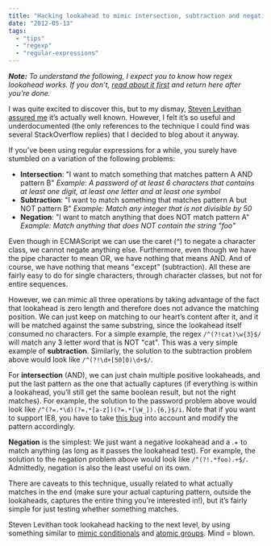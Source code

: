```yaml
---
title: "Hacking lookahead to mimic intersection, subtraction and negation"
date: "2012-05-13"
tags:
  - "tips"
  - "regexp"
  - "regular-expressions"
---
```


_**Note:** To understand the following, I expect you to know how regex lookahead works. If you don’t, [read about it first](http://www.regular-expressions.info/lookaround.html) and return here after you’re done._

I was quite excited to discover this, but to my dismay, [Steven Levithan assured me](https://twitter.com/slevithan/status/201340048317227008) it’s actually well known. However, I felt it’s so useful and underdocumented (the only references to the technique I could find was several StackOverflow replies) that I decided to blog about it anyway.

If you’ve been using regular expressions for a while, you surely have stumbled on a variation of the following problems:

- **Intersection**: "I want to match something that matches pattern A AND pattern B" _Example: A password of at least 6 characters that contains at least one digit, at least one letter and at least one symbol_
- **Subtraction**: "I want to match something that matches pattern A but NOT pattern B" _Example:_ _Match any integer that is not divisible by 50_
- **Negation**: "I want to match anything that does NOT match pattern A" _Example: Match anything that does NOT contain the string "foo"_

Even though in ECMAScript we can use the caret (^) to negate a character class, we cannot negate anything else. Furthermore, even though we have the pipe character to mean OR, we have nothing that means AND. And of course, we have nothing that means "except" (subtraction). All these are fairly easy to do for single characters, through character classes, but not for entire sequences.

However, we can mimic all three operations by taking advantage of the fact that lookahead is zero length and therefore does not advance the matching position. We can just keep on matching to our heart’s content after it, and it will be matched against the same substring, since the lookahead itself consumed no characters. For a simple example, the regex `/^(?!cat)\w{3}$/` will match any 3 letter word that is NOT "cat". This was a very simple example of **subtraction**. Similarly, the solution to the subtraction problem above would look like `/^(?!\d+[50]0)\d+$/`.

For **intersection** (AND), we can just chain multiple positive lookaheads, and put the last pattern as the one that actually captures (if everything is within a lookahead, you’ll still get the same boolean result, but not the right matches). For example, the solution to the password problem above would look like `/^(?=.*\d)(?=.*[a-z])(?=.*[\W_]).{6,}$/i`. Note that if you want to support IE8, you have to take [this bug](http://blog.stevenlevithan.com/archives/regex-lookahead-bug ) into account and modify the pattern accordingly.

**Negation** is the simplest: We just want a negative lookahead and a .+ to match anything (as long as it passes the lookahead test). For example, the solution to the negation problem above would look like `/^(?!.*foo).+$/`. Admittedly, negation is also the least useful on its own.

There are caveats to this technique, usually related to what actually matches in the end (make sure your actual capturing pattern, outside the lookaheads, captures the entire thing you’re interested in!), but it’s fairly simple for just testing whether something matches.

Steven Levithan took lookahead hacking to the next level, by using something similar to [mimic conditionals](http://blog.stevenlevithan.com/archives/mimic-conditionals) and [atomic groups](http://blog.stevenlevithan.com/archives/mimic-atomic-groups). Mind = blown.
